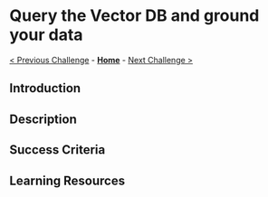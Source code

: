 # Query the Vector DB and ground your data

 [< Previous Challenge](./Challenge-05.md) - **[Home](../README.md)** - [Next Challenge >](./Challenge-07.md)
 
## Introduction

## Description

## Success Criteria

## Learning Resources
